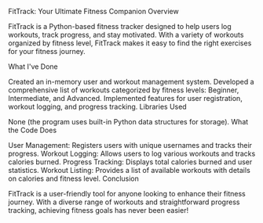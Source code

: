 FitTrack: Your Ultimate Fitness Companion
Overview

FitTrack is a Python-based fitness tracker designed to help users log workouts, track progress, and stay motivated. With a variety of workouts organized by fitness level, FitTrack makes it easy to find the right exercises for your fitness journey.

What I've Done

Created an in-memory user and workout management system.
Developed a comprehensive list of workouts categorized by fitness levels: Beginner, Intermediate, and Advanced.
Implemented features for user registration, workout logging, and progress tracking.
Libraries Used

None (the program uses built-in Python data structures for storage).
What the Code Does

User Management: Registers users with unique usernames and tracks their progress.
Workout Logging: Allows users to log various workouts and tracks calories burned.
Progress Tracking: Displays total calories burned and user statistics.
Workout Listing: Provides a list of available workouts with details on calories and fitness level.
Conclusion

FitTrack is a user-friendly tool for anyone looking to enhance their fitness journey. With a diverse range of workouts and straightforward progress tracking, achieving fitness goals has never been easier!